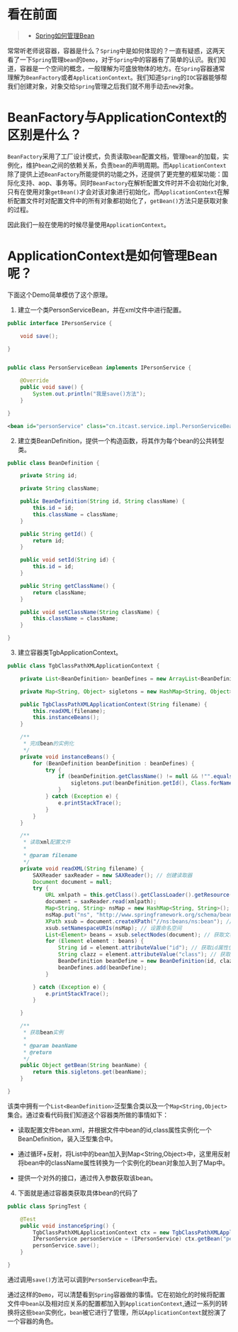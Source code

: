 看在前面
====

> * <a href="https://blog.csdn.net/l18848956739/article/details/80917853">Spring如何管理Bean</a>

常常听老师说容器，容器是什么？```Spring```中是如何体现的？一直有疑惑，这两天看了一下```Spring```管理```bean```的```Demo```，对于```Spring```中的容器有了简单的认识。我们知道，容器是一个空间的概念，一般理解为可盛放物体的地方。在```Spring```容器通常理解为```BeanFactory```或者```ApplicationContext```。我们知道```Spring```的```IOC```容器能够帮我们创建对象，对象交给```Spring```管理之后我们就不用手动去```new```对象。

BeanFactory与ApplicationContext的区别是什么？
====

```BeanFactory```采用了工厂设计模式，负责读取```bean```配置文档，管理```bean```的加载，实例化，维护```bean```之间的依赖关系，负责```bean```的声明周期。而```ApplicationContext```除了提供上述```BeanFactory```所能提供的功能之外，还提供了更完整的框架功能：国际化支持、aop、事务等。同时```BeanFactory```在解析配置文件时并不会初始化对象,只有在使用对象```getBean()```才会对该对象进行初始化，而```ApplicationContext```在解析配置文件时对配置文件中的所有对象都初始化了，```getBean()```方法只是获取对象的过程。

因此我们一般在使用的时候尽量使用```ApplicationContext```。

ApplicationContext是如何管理Bean呢？
====

下面这个Demo简单模仿了这个原理。

1. 建立一个类PersonServiceBean，并在xml文件中进行配置。

```java
public interface IPersonService {

	void save();

}


public class PersonServiceBean implements IPersonService {

	@Override
	public void save() {
		System.out.println("我是save()方法");
	}

}
```

```xml
<bean id="personService" class="cn.itcast.service.impl.PersonServiceBean"></bean>  
```

2. 建立类BeanDefinition，提供一个构造函数，将其作为每个bean的公共转型类。

```java
public class BeanDefinition {

	private String id;

	private String className;

	public BeanDefinition(String id, String className) {
		this.id = id;
		this.className = className;
	}

	public String getId() {
		return id;
	}

	public void setId(String id) {
		this.id = id;
	}

	public String getClassName() {
		return className;
	}

	public void setClassName(String className) {
		this.className = className;
	}

}
```

3. 建立容器类TgbApplicationContext。

```java
public class TgbClassPathXMLApplicationContext {

	private List<BeanDefinition> beanDefines = new ArrayList<BeanDefinition>();

	private Map<String, Object> sigletons = new HashMap<String, Object>();

	public TgbClassPathXMLApplicationContext(String filename) {
		this.readXML(filename);
		this.instanceBeans();
	}

	/**
	 * 完成bean的实例化
	 */
	private void instanceBeans() {
		for (BeanDefinition beanDefinition : beanDefines) {
			try {
				if (beanDefinition.getClassName() != null && !"".equals(beanDefinition.getClassName().trim())) {
					sigletons.put(beanDefinition.getId(), Class.forName(beanDefinition.getClassName()).newInstance());
				}
			} catch (Exception e) {
				e.printStackTrace();
			}
		}
	}

	/**
	 * 读取xml配置文件
	 * 
	 * @param filename
	 */
	private void readXML(String filename) {
		SAXReader saxReader = new SAXReader(); // 创建读取器
		Document document = null;
		try {
			URL xmlpath = this.getClass().getClassLoader().getResource(filename);
			document = saxReader.read(xmlpath);
			Map<String, String> nsMap = new HashMap<String, String>();
			nsMap.put("ns", "http://www.springframework.org/schema/beans"); // 加入命名空间
			XPath xsub = document.createXPath("//ns:beans/ns:bean"); // 创建beans/bean查询路径
			xsub.setNamespaceURIs(nsMap); // 设置命名空间
			List<Element> beans = xsub.selectNodes(document); // 获取文档下所有的bean节点
			for (Element element : beans) {
				String id = element.attributeValue("id"); // 获取id属性值
				String clazz = element.attributeValue("class"); // 获取class属性值
				BeanDefinition beanDefine = new BeanDefinition(id, clazz);
				beanDefines.add(beanDefine);
			}

		} catch (Exception e) {
			e.printStackTrace();
		}

	}

	/**
	 * 获取bean实例
	 * 
	 * @param beanName
	 * @return
	 */
	public Object getBean(String beanName) {
		return this.sigletons.get(beanName);
	}

}
```

该类中拥有一个```List<BeanDefinition>```泛型集合类以及一个```Map<String,Object>```集合。通过查看代码我们知道这个容器类所做的事情如下：

 - 读取配置文件bean.xml，并根据文件中bean的id,class属性实例化一个BeanDefinition，装入泛型集合中。
 
 - 通过循环+反射，将List<BeanDefinition>中的bean加入到Map<String,Object>中，这里用反射将bean中的className属性转换为一个实例化的bean对象加入到了Map中。
 
 - 提供一个对外的接口，通过传入参数获取该bean。
 
4. 下面就是通过容器类获取具体bean的代码了

```java
public class SpringTest {

	@Test
	public void instanceSpring() {
		TgbClassPathXMLApplicationContext ctx = new TgbClassPathXMLApplicationContext("beans.xml");
		IPersonService personService = (IPersonService) ctx.getBean("personService");
		personService.save();
	}

}
```
通过调用```save()```方法可以调到```PersonServiceBean```中去。

通过这样的```Demo```，可以清楚看到```Spring```容器做的事情。它在初始化的时候将配置文件中```bean```以及相对应关系的配置都加入到```ApplicationContext```,通过一系列的转换将这些```bean```实例化，```bean```被它进行了管理，所以```ApplicationContext```就扮演了一个容器的角色。
